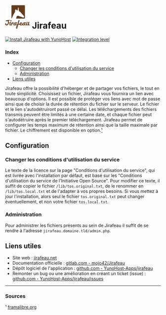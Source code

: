 # <img src="/images/jirafeau_logo.jpg" width="80px" alt="logo de Jirafeau"> Jirafeau

[![Install Jirafeau with YunoHost](https://install-app.yunohost.org/install-with-yunohost.png)](https://install-app.yunohost.org/?app=jirafeau) [![Integration level](https://dash.yunohost.org/integration/jirafeau.svg)](https://dash.yunohost.org/appci/app/jirafeau)

### Index

- [Configuration](#configuration)
  - [Changer les conditions d'utilisation du service](#changer-les-conditions-d-utilisation-du-service)
  - [Administration](#administration)
- [Liens utiles](#liens-utiles)

Jirafeau offre la possibilité d'héberger et de partager vos fichiers, le tout en toute simplicité. Choisissez un fichier, Jirafeau vous fournira un lien avec beaucoup d'options.
Il est possible de protéger vos liens avec mot de passe ainsi que de choisir la durée de rétention du fichier sur le serveur. Le fichier et le lien s'autodétruiront passé ce délai.
Les téléchargements des fichiers transmis peuvent être limités à une certaine date, et chaque fichier peut s'autodétruire après le premier téléchargement.
Jirafeau permet de configurer les temps maximum de rétention ainsi que la taille maximale par fichier. Le chiffrement est disponible en option.[¹](#sources)

## Configuration

### Changer les conditions d'utilisation du service

Le texte de la licence sur la page "Conditions d'utilisation du service", qui est livrée avec l'installation par défaut, est basé sur les "Conditions d'utilisation du service de l'Initiative Open Source".
Pour modifier ce texte, il suffit de copier le fichier `/lib/tos.original.txt`, de le renommer en `/lib/tos.local.txt` et de l'adapter à vos propres besoins.
Si vous mettez à jour l'installation, alors seul le fichier `tos.original.txt` peut changer éventuellement, et non votre fichier `tos.local.txt`.

### Administration

Pour administrer les fichiers présents au sein de Jirafeau il suffit de se rendre à l'adresse `jirafeau.domaine.tld/admin.php`.

## Liens utiles

 + Site web : [jirafeau.net](https://jirafeau.net/)
 + Documentation officielle : [gitlab.com - mojo42/Jirafeau](https://gitlab.com/mojo42/Jirafeau)
 + Dépôt logiciel de l'application : [github.com - YunoHost-Apps/jirafeau](https://github.com/YunoHost-Apps/jirafeau_ynh)
 + Remonter un bug ou une amélioration en créant un ticket (issue) : [github.com - YunoHost-Apps/jirafeau/issues](https://github.com/YunoHost-Apps/jirafeau_ynh/issues)

------

### Sources

¹ [framalibre.org](https://framalibre.org/content/jirafeau)
